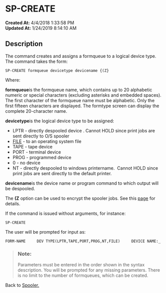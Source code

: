# SP-CREATE

**Created At:** 4/4/2018 1:33:58 PM  
**Updated At:** 1/24/2019 8:14:10 AM  


## Description 

The command creates and assigns a formqueue to a logical device type. The command takes the form:

```
SP-CREATE formqueue devicetype devicename {(Z}
```

Where:

**formqueue**is the formqueue name, which contains up to 20 alphabetic numeric or special characters (excluding asterisks and embedded spaces). The first character of the formqueue name must be alphabetic. Only the first fifteen characters are displayed. The formtype screen can display the complete 20-character name.

**devicetype**is the logical device type to be assigned:

- LPTR - directly despooled device . Cannot HOLD since print jobs are sent directly to O/S spooler
- [FILE](spooler-file-device-type) - to an operating system file
- TAPE - tape device
- PORT - terminal device
- PROG - programmed device
- 0 - no device
- NT - directly despooled to windows printername.  Cannot HOLD since print jobs are sent directly to the default printer.


**devicename**is the device name or program command to which output will be despooled.

The **(Z** option can be used to encrypt the spooler jobs. See this [page](jbase-encryption-database-security) for details.



If the command is issued without arguments, for instance:

```
SP-CREATE
```

The user will be prompted for input as:

```
FORM-NAME     DEV TYPE(LPTR,TAPE,PORT,PROG,NT,FILE)     DEVICE NAME:_
```




> ### Note: 
> 
> Parameters must be entered in the order shown in the syntax description. You will be prompted for any missing parameters. There is no limit to the number of formqueues, which can be created.




Back to [Spooler.](jbase-spooler)
